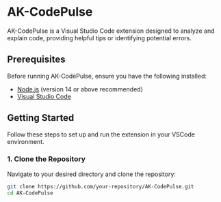 # AK-CodePulse

AK-CodePulse is a Visual Studio Code extension designed to analyze and explain code, providing helpful tips or identifying potential errors.

## Prerequisites

Before running AK-CodePulse, ensure you have the following installed:

- [Node.js](https://nodejs.org/) (version 14 or above recommended)
- [Visual Studio Code](https://code.visualstudio.com/)

## Getting Started

Follow these steps to set up and run the extension in your VSCode environment.

### 1. Clone the Repository

Navigate to your desired directory and clone the repository:

```bash
git clone https://github.com/your-repository/AK-CodePulse.git
cd AK-CodePulse

